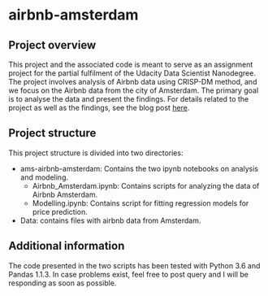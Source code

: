 # airbnb-amsterdam

## Project overview
This project and the associated code is meant to serve as an assignment project for the partial fulfilment of the Udacity Data Scientist Nanodegree. The project involves analysis of Airbnb data using CRISP-DM method, and we focus on the Airbnb data from the city of Amsterdam. The primary goal is to analyse the data and present the findings. For details related to the project as well as the findings, see the blog post [here](https://debjani-ism.medium.com/analysis-of-amsterdam-airbnb-dataset-e3ac9beb3551).

## Project structure
This project structure is divided into two directories:
- ams-airbnb-amsterdam: Contains the two ipynb notebooks on analysis and modeling.
  - Airbnb_Amsterdam.ipynb: Contains scripts for analyzing the data of Airbnb Amsterdam.
  - Modelling.ipynb: Contains script for fitting regression models for price prediction.
- Data: contains files with airbnb data from Amsterdam.

## Additional information
The code presented in the two scripts has been tested with Python 3.6 and Pandas 1.1.3. In case problems exist, feel free to post query and I will be responding as soon as possible.
